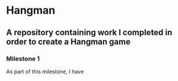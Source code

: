 # Hangman

## A repository containing work I completed in order to create a Hangman game

### Milestone 1

As part of this milestone, I have 
